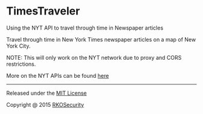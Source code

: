# TimesTraveler

Using the NYT API to travel through time in Newspaper articles

Travel through time in New York Times newspaper articles on a map of New York City.

NOTE: This will only work on the NYT network due to proxy and CORS restrictions.

More on the NYT APIs can be found [here](http://developer.nytimes.com/docs/read/article_search_api_v2)

---

Released under the [MIT License](http://opensource.org/licenses/MIT)

Copyright @ 2015 [RKOSecurity](http://www.rkosecurity.com)
